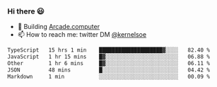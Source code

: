 ### Hi there 😃

- 🔨 Building [Arcade.computer](https://arcade.computer)
- 📫 How to reach me: twitter DM [@kernelsoe](https://twitter.com/kernelsoe)

<!--START_SECTION:waka-->

```txt
TypeScript   15 hrs 1 min    ████████████████████▓░░░░   82.40 %
JavaScript   1 hr 15 mins    █▓░░░░░░░░░░░░░░░░░░░░░░░   06.88 %
Other        1 hr 6 mins     █▓░░░░░░░░░░░░░░░░░░░░░░░   06.11 %
JSON         48 mins         █░░░░░░░░░░░░░░░░░░░░░░░░   04.42 %
Markdown     1 min           ░░░░░░░░░░░░░░░░░░░░░░░░░   00.09 %
```

<!--END_SECTION:waka-->
